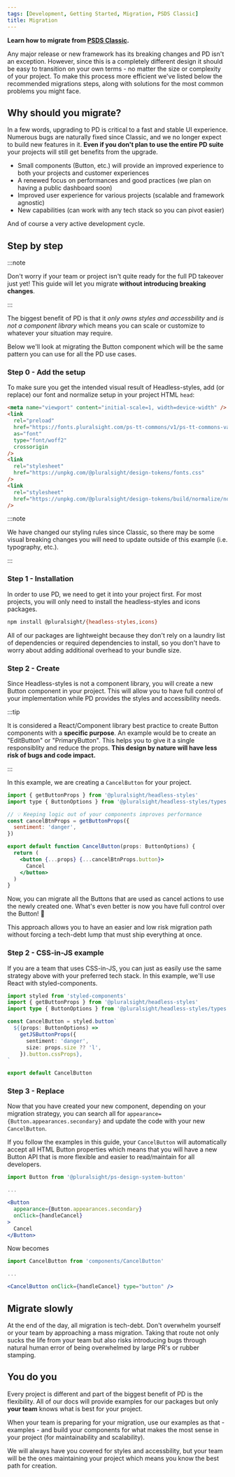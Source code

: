 ```yaml
---
tags: [Development, Getting Started, Migration, PSDS Classic]
title: Migration
---
```


<strong>
  <p className="page-subheadline" markdown="1">
    Learn how to migrate from <a href="https://github.com/pluralsight/design-system" target="_blank" rel="noopener noreferrer">PSDS Classic</a>.
  </p>
</strong>

Any major release or new framework has its breaking changes and PD isn't an exception. However, since this is a completely different design it should be easy to transition on your own terms - no matter the size or complexity of your project. To make this process more efficient we've listed below the recommended migrations steps, along with solutions for the most common problems you might face.

## Why should you migrate?

In a few words, upgrading to PD is critical to a fast and stable UI experience. Numerous bugs are naturally fixed since Classic, and we no longer expect to build new features in it. **Even if you don't plan to use the entire PD suite** your projects will still get benefits from the upgrade.

- Small components (Button, etc.) will provide an improved experience to both your projects and customer experiences
- A renewed focus on performances and good practices (we plan on having a public dashboard soon)
- Improved user experience for various projects (scalable and framework agnostic)
- New capabilities (can work with any tech stack so you can pivot easier)

And of course a very active development cycle.

## Step by step

:::note

Don't worry if your team or project isn't quite ready for the full PD takeover just yet! This guide will let you migrate **without introducing breaking changes**.

:::

The biggest benefit of PD is that it _only owns styles and accessbility_ and _is not a component library_ which means you can scale or customize to whatever your situation may require.

Below we'll look at migrating the Button component which will be the same pattern you can use for all the PD use cases.

### Step 0 - Add the setup

To make sure you get the intended visual result of Headless-styles, add (or replace) our font and normalize setup in your project HTML `head`:

```html title="Add required CSS Reset setup"
<meta name="viewport" content="initial-scale=1, width=device-width" />
<link
  rel="preload"
  href="https://fonts.pluralsight.com/ps-tt-commons/v1/ps-tt-commons-variable-roman.woff2"
  as="font"
  type="font/woff2"
  crossorigin
/>
<link
  rel="stylesheet"
  href="https://unpkg.com/@pluralsight/design-tokens/fonts.css"
/>
<link
  rel="stylesheet"
  href="https://unpkg.com/@pluralsight/design-tokens/build/normalize/normalize.css"
/>
```

:::note

We have changed our styling rules since Classic, so there may be some visual breaking changes you will need to update outside of this example (i.e. typography, etc.).

:::

### Step 1 - Installation

In order to use PD, we need to get it into your project first. For most projects, you will only need to install the headless-styles and icons packages.

```bash npm2yarn
npm install @pluralsight/{headless-styles,icons}
```

All of our packages are lightweight because they don't rely on a laundry list of dependencies or required dependencies to install, so you don't have to worry about adding additional overhead to your bundle size.

### Step 2 - Create

Since Headless-styles is not a component library, you will create a new Button component in your project. This will allow you to have full control of your implementation while PD provides the styles and accessibility needs.

:::tip

It is considered a React/Component library best practice to create Button components with a **specific purpose**. An example would be to create an "EditButton" or "PrimaryButton". This helps you to give it a single responsiblity and reduce the props. **This design by nature will have less risk of bugs and code impact.**

:::

In this example, we are creating a `CancelButton` for your project.

```jsx title="components/Buttons/CancelButton.tsx"
import { getButtonProps } from '@pluralsight/headless-styles'
import type { ButtonOptions } from '@pluralsight/headless-styles/types'

// 💡 Keeping logic out of your components improves performance
const cancelBtnProps = getButtonProps({
  sentiment: 'danger',
})

export default function CancelButton(props: ButtonOptions) {
  return (
    <button {...props} {...cancelBtnProps.button}>
      Cancel
    </button>
  )
}
```

Now, you can migrate all the Buttons that are used as cancel actions to use the newly created one. What's even better is now you have full control over the Button! :tada:

This approach allows you to have an easier and low risk migration path without forcing a tech-debt lump that must ship everything at once.

### Step 2 - CSS-in-JS example

If you are a team that uses CSS-in-JS, you can just as easily use the same strategy above with your preferred tech stack. In this example, we'll use React with styled-components.

```typescript title="components/CancelButton.tsx"
import styled from 'styled-components'
import { getButtonProps } from '@pluralsight/headless-styles'
import type { ButtonOptions } from '@pluralsight/headless-styles/types'

const CancelButton = styled.button`
  ${(props: ButtonOptions) =>
    getJSButtonProps({
      sentiment: 'danger',
      size: props.size ?? 'l',
    }).button.cssProps},
`

export default CancelButton
```

### Step 3 - Replace

Now that you have created your new component, depending on your migration strategy, you can search all for `appearance={Button.appearances.secondary}` and update the code with your new `CancelButton`.

If you follow the examples in this guide, your `CancelButton` will automatically accept all HTML Button properties which means that you will have a new Button API that is more flexible and easier to read/maintain for all developers.

```jsx title="Old Button"
import Button from '@pluralsight/ps-design-system-button'

...

<Button
  appearance={Button.appearances.secondary}
  onClick={handleCancel}
>
  Cancel
</Button>
```

Now becomes

```jsx title="New Button"
import CancelButton from 'components/CancelButton'

...

<CancelButton onClick={handleCancel} type="button" />
```

## Migrate slowly

At the end of the day, all migration is tech-debt. Don't overwhelm yourself or your team by approaching a mass migration. Taking that route not only sucks the life from your team but also risks introducing bugs through natural human error of being overwhelmed by large PR's or rubber stamping.

## You do you

Every project is different and part of the biggest benefit of PD is the flexibility. All of our docs will provide examples for our packages but only **your team** knows what is best for your project.

When your team is preparing for your migration, use our examples as that - examples - and build your components for what makes the most sense in your project (for maintainability and scalability).

We will always have you covered for styles and accessbility, but your team will be the ones maintaining your project which means you know the best path for creation.
